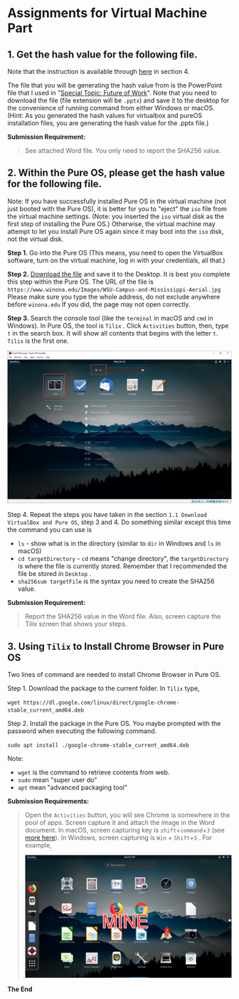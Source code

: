 # Assignments for Virtual Machine Part

## 1. Get the hash value for the following file. 

Note that the instruction is available through [here](https://zwentt.github.io/wsu-mis-362/1.1%20Download%20VirtualBox%20and%20Pure%20OS) in section 4. 

The file that you will be generating the hash value from is the PowerPoint file that I used in "[Special Topic: Future of Work](https://winona.learn.minnstate.edu/d2l/le/content/5426063/viewContent/51099965/View)". Note that you need to download the file (file extension will be `.pptx`) and save it to the desktop for the convenience of running command from either Windows or macOS. (Hint: As you generated the hash values for virtualbox and pureOS installation files, you are generating the hash value for the .pptx file.)

**Submission Requirement:** 

> See attached Word file. You only need to report the SHA256 value. 

## 2. Within the Pure OS, please get the hash value for the following file.

Note: If you have successfully installed Pure OS in the virtual machine (not just booted with the Pure OS), it is better for you to "eject" the `iso` file from the virtual machine settings.  (Note: you inserted the `iso` virtual disk as the first step of installing the Pure OS.) Otherwise, the virtual machine may attempt to let you install Pure OS again since it may boot into the `iso` disk, not the virtual disk. 

**Step 1.** Go into the Pure OS (This means, you need to open the VirtualBox software, turn on the virtual machine, log in with your credentials, all that.)

**Step 2.** [Download the file](https://www.winona.edu/Images/WSU-Campus-and-Mississippi-Aerial.jpg) and save it to the Desktop. It is best you complete this step within the Pure OS. The URL of the file is `https://www.winona.edu/Images/WSU-Campus-and-Mississippi-Aerial.jpg` Please make sure you type the whole address, do not exclude anywhere before `winona.edu` If you did, the page may not open correctly. 

**Step 3.** Search the console tool (like the `terminal` in macOS and `cmd` in Windows). In Pure OS, the tool is `Tilix` . Click `Activities` button, then, type `t` in the search box. It will show all contents that begins with the letter `t`. `Tilix` is the first one. 

![image-20210901164259576](images/image-20210901164259576-16305325813854.png)

Step 4. Repeat the steps you have taken in the section `1.1 Download VirtualBox and Pure OS`, step 3 and 4. Do something similar except this time the command you can  use is

- `ls` - show what is in the directory (similar to `dir` in Windows and `ls` in macOS)
- `cd targetDirectory` - `cd` means "change directory", the `targetDirectory` is where the file is currently stored. Remember that I recommended the file be stored in `Desktop` . 
- `sha256sum targetFile` is the syntax you need to create the SHA256 value. 

**Submission Requirement:** 

> Report the SHA256 value in the Word file. Also,  screen capture the Tilix screen that shows your steps. 

## 3. Using `Tilix` to Install Chrome Browser in Pure OS

Two lines of command are needed to install Chrome Browser in Pure OS. 

Step 1. Download the package to the current folder. In `Tilix` type, 

`wget https://dl.google.com/linux/direct/google-chrome-stable_current_amd64.deb` 

Step 2. Install the package in the Pure OS. You maybe prompted with the password when executing the following command. 

`sudo apt install ./google-chrome-stable_current_amd64.deb` 

Note: 

- `wget` is the command to retrieve contents from web. 
- `sudo` mean "super user do"
- `apt` mean "advanced packaging tool"

**Submission Requirements:** 

> Open the `Activities` button, you will see Chrome is somewhere in the pool of apps. Screen capture it and attach the image in the Word document. In macOS, screen capturing key is `shift`+`command`+`3` (see [more here](https://support.apple.com/en-us/HT201361)). In Windows, screen capturing is `Win` + `Shift`+`S` . For example, 
>
> ![image-20210901170804765](images/image-20210901170804765-16305340864925.png)



**The End**

